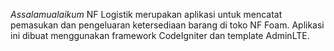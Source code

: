 *Assalamualaikum*
NF Logistik merupakan aplikasi untuk mencatat pemasukan dan pengeluaran ketersediaan barang di toko NF Foam.
Aplikasi ini dibuat menggunakan framework CodeIgniter dan template AdminLTE.
